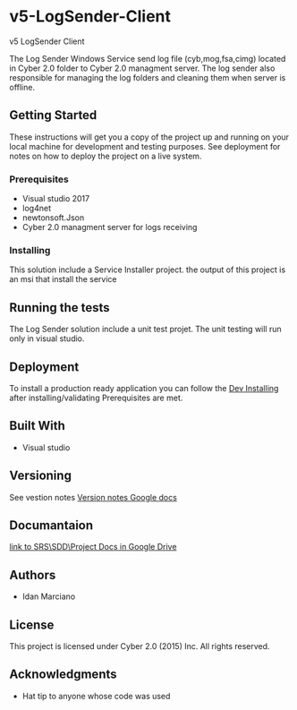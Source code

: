# v5-LogSender-Client
v5 LogSender Client 

The Log Sender Windows Service send log file (cyb,mog,fsa,cimg) located in Cyber 2.0 folder to Cyber 2.0 managment server.
The log sender also responsible for managing the log folders and cleaning them when server is offline.

## Getting Started

These instructions will get you a copy of the project up and running on your local machine for development and testing purposes.
See deployment for notes on how to deploy the project on a live system.

### Prerequisites

* Visual studio 2017
* log4net
* newtonsoft.Json
* Cyber 2.0 managment server for logs receiving

### Installing

This solution include a Service Installer project. the output of this project is an msi that install the service

## Running the tests

The Log Sender solution include a unit test projet.
The unit testing will run only in visual studio.

## Deployment

To install a production ready application you can follow the [Dev Installing](#dev-installing) after installing/validating Prerequisites are met.

## Built With

* Visual studio

## Versioning

See vestion notes [Version notes Google docs](https://docs.google.com/document/u/1/d/15fN9bL6YFy0ZJIrxfmFL691V4POe_7zb4SqEcy7h5pk/edit?usp=drive_web&ouid=107850385867994278819) 

## Documantaion

[link to SRS\SDD\Project Docs in Google Drive](https://drive.google.com/drive/u/1/folders/1vfT1gL1AlZhlDlGf4ZXBqHlhSjwlgPEK)

## Authors

* Idan Marciano

## License

This project is licensed under Cyber 2.0 (2015) Inc. All rights reserved.

## Acknowledgments

* Hat tip to anyone whose code was used
